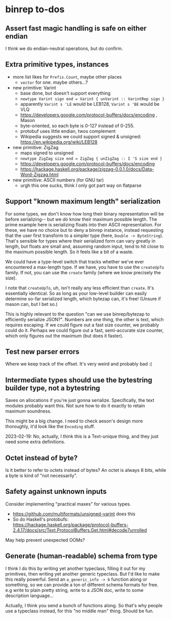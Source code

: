 # binrep to-dos
## Assert fast magic handling is safe on either endian
I think we do endian-neutral operations, but do confirm.

## Extra primitive types, instances
* more list likes for `Prefix.Count`, maybe other places
  * `vector` for one. maybe others...?
* new primitive: Varint
  * base done, but doesn't support everything
  * `newtype Varint sign end = Varint { unVarint :: VarintRep sign }`
  * apparently `Varint s 'LE` would be LEB128, `Varint s 'BE` would be VLQ
  * https://developers.google.com/protocol-buffers/docs/encoding , Mason
  * byte-oriented, so each byte is 0-127 instead of 0-255.
  * protobuf uses little endian, twos complement
  * Wikipedia suggests we could support signed & unsigned:
    https://en.wikipedia.org/wiki/LEB128
* new primitive: ZigZag
  * maps signed to unsigned
  * `newtype ZigZag size end = ZigZag { unZigZag :: I 'S size end }`
  * https://developers.google.com/protocol-buffers/docs/encoding
  * https://hackage.haskell.org/package/zigzag-0.0.1.0/docs/Data-Word-Zigzag.html
* new primitive: ASCII numbers (for GNU tar)
  * urgh this one sucks, think I only got part way on flatparse

## Support "known maximum length" serialization
For some types, we don't know how long their binary representation will be
before serializing-- but we _do_ know their maximum possible length. The prime
example here is serializing floats into their ASCII representation. For these,
we have no choice but to deny a binrep instance, instead requesting that the
user first transform to a simpler type (here, `Double -> ByteString`).
That's sensible for types where their serialized form can vary greatly
in length, but floats are small and, assuming random input, tend to hit close to
the maximum possible length. So it feels like a bit of a waste.

We could have a type-level switch that tracks whether we've ever encountered a
max-length type. If we have, you have to use the `createUpTo` family. If not,
you can use the `create` family (where we know precisely the size).

I note that `createUpTo`, uh, isn't really any less efficient than `create`.
It's essentially identical. So as long as your low-level builder can easily
determine so-far serialized length, which bytezap can, it's free!
(Unsure if mason can, but I bet so.)

This is highly relevant to the question "can we use binrep/bytezap to
efficiently serialize JSON?". Numbers are one thing, the other is text, which
requires escaping. If we could figure out a fast size counter, we probably could
do it. Perhaps we could figure out a fast, semi-accurate size counter, which
only figures out the maximum (but does it faster).

## Test new parser errors
Where we keep track of the offset. It's very weird and probably bad :(

## Intermediate types should use the bytestring builder type, not a bytestring
Saves on allocations if you're just gonna serialize. Specifically, the text
modules probably want this. Not sure how to do it exactly to retain maximum
soundness.

This might be a big change. I need to check aeson's design more thoroughly, it'd
look like the `Encoding` stuff.

2023-02-19: No, actually, I think this is a Text-unique thing, and they just
need some extra definitions.

## Octet instead of byte?
Is it better to refer to octets instead of bytes? An octet is always 8 bits,
while a byte is kind of "not necessarily".

## Safety against unknown inputs
Consider implementing "practical maxes" for various types.

  * https://github.com/multiformats/unsigned-varint does this
  * So do Haskell's protobufs:
    https://hackage.haskell.org/package/protocol-buffers-2.4.17/docs/src/Text.ProtocolBuffers.Get.html#decode7unrolled

May help prevent unexpected OOMs?

## Generate (human-readable) schema from type
I think I do this by writing yet another typeclass, filling it out for my
primitives, then writing yet another generic typeclass. But I'd like to make
this really powerful. Send an `a_generic_info -> b` function along or something,
so we can provide a ton of different schema formats for free. e.g write to plain
pretty string, write to a JSON doc, write to some description language...

Actually, I think you send a bunch of functions along. So that's why people use
a typeclass instead, for this "no middle man" thing. Should be fun.
